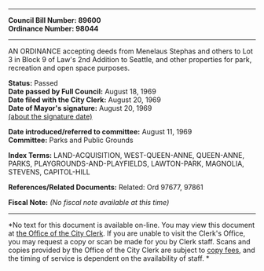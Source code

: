 * * * * *  
  
**Council Bill Number: [](#h0)[](#h2)89600**   
**Ordinance Number: 98044**  
  
* * * * *  
  
AN ORDINANCE accepting deeds from Menelaus Stephas and others to Lot 3 in Block 9 of Law's 2nd Addition to Seattle, and other properties for park, recreation and open space purposes.  
  
**Status:** Passed   
**Date passed by Full Council:** August 18, 1969   
**Date filed with the City Clerk:** August 20, 1969   
**Date of Mayor's signature:** August 20, 1969   
[(about the signature date)](/~public/approvaldate.htm)   
  
  
**Date introduced/referred to committee:** August 11, 1969   
**Committee:** Parks and Public Grounds   
  
**Index Terms:** LAND-ACQUISITION, WEST-QUEEN-ANNE, QUEEN-ANNE, PARKS, PLAYGROUNDS-AND-PLAYFIELDS, LAWTON-PARK, MAGNOLIA, STEVENS, CAPITOL-HILL  
  
**References/Related Documents:** Related: Ord 97677, 97861  
  
**Fiscal Note:** *(No fiscal note available at this time)*  
  
* * * * *  
  
*No text for this document is available on-line. You may view this document at [the Office of the City Clerk](http://www.seattle.gov/leg/clerk/contactUs.htm). If you are unable to visit the Clerk's Office, you may request a copy or scan be made for you by Clerk staff. Scans and copies provided by the Office of the City Clerk are subject to [copy fees](http://clerk.seattle.gov/~public/clerkfees.htm), and the timing of service is dependent on the availability of staff. *  
  
  
